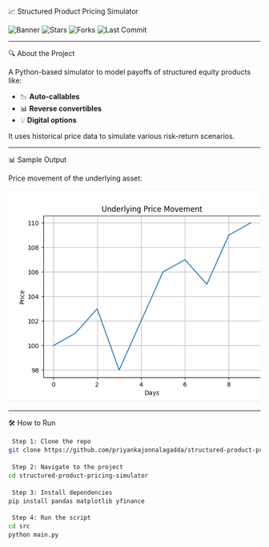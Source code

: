  📈 Structured Product Pricing Simulator

![Banner](https://img.shields.io/github/license/priyankajonnalagadda/structured-product-pricing-simulator)
![Stars](https://img.shields.io/github/stars/priyankajonnalagadda/structured-product-pricing-simulator)
![Forks](https://img.shields.io/github/forks/priyankajonnalagadda/structured-product-pricing-simulator)
![Last Commit](https://img.shields.io/github/last-commit/priyankajonnalagadda/structured-product-pricing-simulator)

---

 🔍 About the Project

A Python-based simulator to model payoffs of structured equity products like:

- 📉 **Auto-callables**
- 📊 **Reverse convertibles**
- 💡 **Digital options**

It uses historical price data to simulate various risk-return scenarios.

---

 📊 Sample Output

Price movement of the underlying asset:

![Price Chart](assets/sample_chart.png)

---

 🛠 How to Run

```bash
 Step 1: Clone the repo
git clone https://github.com/priyankajonnalagadda/structured-product-pricing-simulator.git

 Step 2: Navigate to the project
cd structured-product-pricing-simulator

 Step 3: Install dependencies
pip install pandas matplotlib yfinance

 Step 4: Run the script
cd src
python main.py

